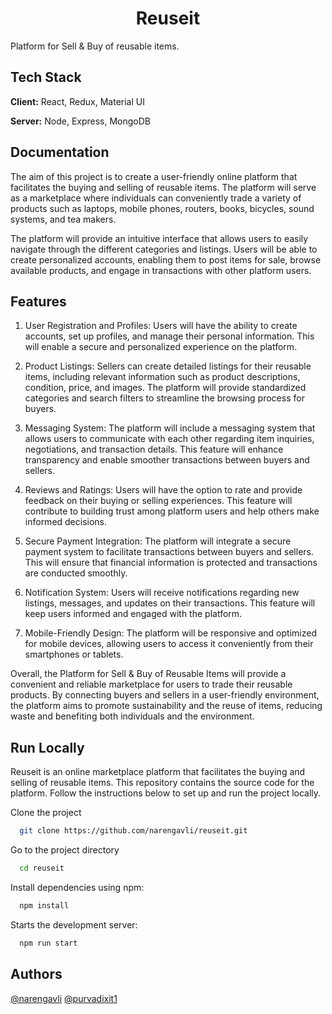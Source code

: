 <h1 align="center">Reuseit</h1>

Platform for Sell & Buy of reusable items.
## Tech Stack

**Client:** React, Redux, Material UI

**Server:** Node, Express, MongoDB


## Documentation
The aim of this project is to create a user-friendly online platform that facilitates the buying and selling of reusable items. The platform will serve as a marketplace where individuals can conveniently trade a variety of products such as laptops, mobile phones, routers, books, bicycles, sound systems, and tea makers.

The platform will provide an intuitive interface that allows users to easily navigate through the different categories and listings. Users will be able to create personalized accounts, enabling them to post items for sale, browse available products, and engage in transactions with other platform users.
## Features
1. User Registration and Profiles: Users will have the ability to create accounts, set up profiles, and manage their personal information. This will enable a secure and personalized experience on the platform.

2. Product Listings: Sellers can create detailed listings for their reusable items, including relevant information such as product descriptions, condition, price, and images. The platform will provide standardized categories and search filters to streamline the browsing process for buyers.

3. Messaging System: The platform will include a messaging system that allows users to communicate with each other regarding item inquiries, negotiations, and transaction details. This feature will enhance transparency and enable smoother transactions between buyers and sellers.

4. Reviews and Ratings: Users will have the option to rate and provide feedback on their buying or selling experiences. This feature will contribute to building trust among platform users and help others make informed decisions.

5. Secure Payment Integration: The platform will integrate a secure payment system to facilitate transactions between buyers and sellers. This will ensure that financial information is protected and transactions are conducted smoothly.

6. Notification System: Users will receive notifications regarding new listings, messages, and updates on their transactions. This feature will keep users informed and engaged with the platform.

7. Mobile-Friendly Design: The platform will be responsive and optimized for mobile devices, allowing users to access it conveniently from their smartphones or tablets.

Overall, the Platform for Sell & Buy of Reusable Items will provide a convenient and reliable marketplace for users to trade their reusable products. By connecting buyers and sellers in a user-friendly environment, the platform aims to promote sustainability and the reuse of items, reducing waste and benefiting both individuals and the environment.


## Run Locally
Reuseit is an online marketplace platform that facilitates the buying and selling of reusable items. This repository contains the source code for the platform. Follow the instructions below to set up and run the project locally.

Clone the project

```bash
  git clone https://github.com/narengavli/reuseit.git
```

Go to the project directory

```bash
  cd reuseit
```

Install dependencies using npm:

```bash
  npm install
```

Starts the development server:

```bash
  npm run start
```


## Authors

[@narengavli](https://github.com/narengavli) [@purvadixit1](https://github.com/purvadixit1)
